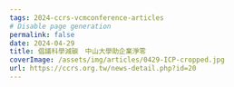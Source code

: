 ```yaml
---
tags: 2024-ccrs-vcmconference-articles
# Disable page generation
permalink: false
date: 2024-04-29
title: 倡議科學減碳　中山大學助企業淨零
coverImage: /assets/img/articles/0429-ICP-cropped.jpg
url: https://ccrs.org.tw/news-detail.php?id=20
---
```

